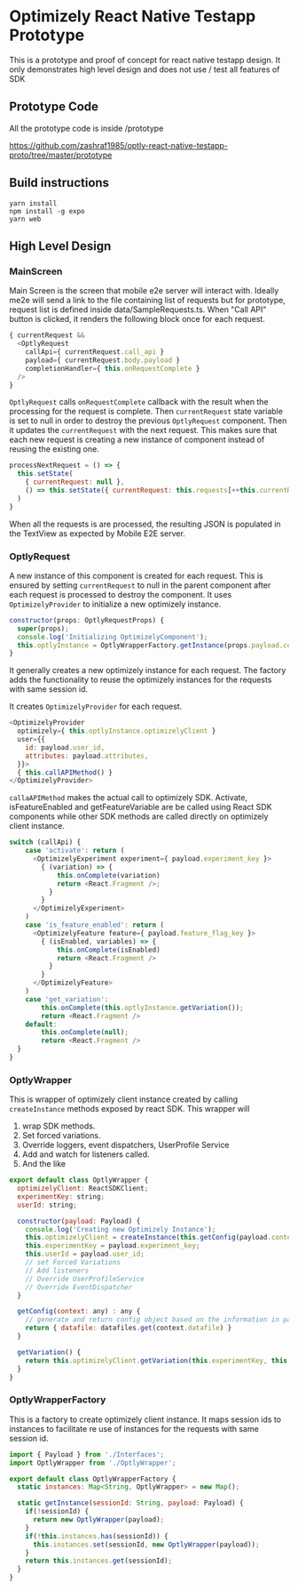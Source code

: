 # Optimizely React Native Testapp Prototype
This is a prototype and proof of concept for react native testapp design. It only demonstrates high level design and does not use / test all features of SDK

## Prototype Code

All the prototype code is inside /prototype

https://github.com/zashraf1985/optly-react-native-testapp-proto/tree/master/prototype

## Build instructions

```
yarn install
npm install -g expo
yarn web
```

## High Level Design

### MainScreen
Main Screen is the screen that mobile e2e server will interact with. Ideally me2e will send a link to the file containing list of requests but for prototype, request list is defined inside data/SampleRequests.ts.
When "Call API" button is clicked, it renders the following block once for each request.

```Javascript
{ currentRequest &&
  <OptlyRequest 
    callApi={ currentRequest.call_api } 
    payload={ currentRequest.body.payload }
    completionHandler={ this.onRequestComplete }
  />
}
```
`OptlyRequest` calls `onRequestComplete` callback with the result when the processing for the request is complete. Then `currentRequest` state variable is set to null in order to destroy the previous `OptlyRequest` component. Then it updates the `currentRequest` with the next request. This makes sure that each new request is creating a new instance of component instead of reusing the existing one.

```Javascript
processNextRequest = () => {
  this.setState(
    { currentRequest: null }, 
    () => this.setState({ currentRequest: this.requests[++this.currentRequestIndex] }),
  )    
}
```
When all the requests is are processed, the resulting JSON is populated in the TextView as expected by Mobile E2E server.

### OptlyRequest
A new instance of this component is created for each request. This is ensured by setting `currentRequest` to null in the parent component after each request is processed to destroy the component. It uses `OptimizelyProvider` to initialize a new optimizely instance.

```Javascript
constructor(props: OptlyRequestProps) {
  super(props);
  console.log('Initializing OptimizelyComponent');
  this.optlyInstance = OptlyWrapperFactory.getInstance(props.payload.context.session_id, props.payload);
}
```
It generally creates a new optimizely instance for each request. The factory adds the functionality to reuse the optimizely instances for the requests with same session id.

It creates `OptimizelyProvider` for each request.

```Javascript
<OptimizelyProvider 
  optimizely={ this.optlyInstance.optimizelyClient }
  user={{ 
    id: payload.user_id,
    attributes: payload.attributes,
  }}>
  { this.callAPIMethod() }
</OptimizelyProvider>
```

`callaAPIMethod` makes the actual call to optimizely SDK. Activate, isFeatureEnabled and getFeatureVariable are be called using React SDK components while other SDK methods are called directly on optimizely client instance. 

```Javascript
switch (callApi) {
    case 'activate': return (
      <OptimizelyExperiment experiment={ payload.experiment_key }>
        { (variation) => {
            this.onComplete(variation) 
            return <React.Fragment />;
          }
        }
      </OptimizelyExperiment>
    )
    case 'is_feature_enabled': return (
      <OptimizelyFeature feature={ payload.feature_flag_key }>
        { (isEnabled, variables) => { 
            this.onComplete(isEnabled) 
            return <React.Fragment />
          }
        }
      </OptimizelyFeature>
    )
    case 'get_variation': 
        this.onComplete(this.optlyInstance.getVariation());
        return <React.Fragment />
    default:
        this.onComplete(null);
        return <React.Fragment />
  }
}
```

### OptlyWrapper
This is wrapper of optimizely client instance created by calling `createInstance` methods exposed by react SDK. This wrapper will 
1. wrap SDK methods.
2. Set forced variations. 
3. Override loggers, event dispatchers, UserProfile Service
4. Add and watch for listeners called.
5. And the like

```Javascript
export default class OptlyWrapper {
  optimizelyClient: ReactSDKClient;
  experimentKey: string;
  userId: string;

  constructor(payload: Payload) {
    console.log('Creating new Optimizely Instance');
    this.optimizelyClient = createInstance(this.getConfig(payload.context));
    this.experimentKey = payload.experiment_key;
    this.userId = payload.user_id;
    // set Forced Variations
    // Add listeners    
    // Override UserProfileService
    // Override EventDispatcher
  }

  getConfig(context: any) : any {
    // generate and return config object based on the information in payload
    return { datafile: datafiles.get(context.datafile) }
  }

  getVariation() {
    return this.optimizelyClient.getVariation(this.experimentKey, this.userId);
  }
}
```

### OptlyWrapperFactory
This is a factory to create optimizely client instance. It maps session ids to instances to facilitate re use of instances for the requests with same session id.

```Javascript
import { Payload } from './Interfaces';
import OptlyWrapper from './OptlyWrapper';

export default class OptlyWrapperFactory {
  static instances: Map<String, OptlyWrapper> = new Map();

  static getInstance(sessionId: String, payload: Payload) {
    if(!sessionId) {
      return new OptlyWrapper(payload);
    }
    if(!this.instances.has(sessionId)) {
      this.instances.set(sessionId, new OptlyWrapper(payload));      
    }
    return this.instances.get(sessionId);
  }
}
```




  
